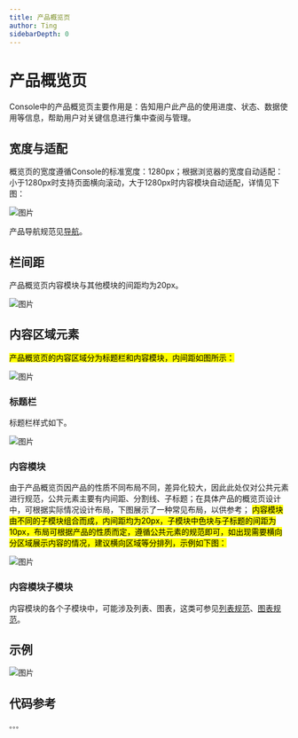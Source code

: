 ```yaml
---
title: 产品概览页
author: Ting
sidebarDepth: 0
---
```

# 产品概览页

Console中的产品概览页主要作用是：告知用户此产品的使用进度、状态、数据使用等信息，帮助用户对关键信息进行集中查阅与管理。

## 宽度与适配

概览页的宽度遵循Console的标准宽度：1280px；根据浏览器的宽度自动适配：小于1280px时支持页面横向滚动，大于1280px时内容模块自动适配，详情见下图：

![图片](http://baiduyun-guideline.bj.bcebos.com/console/layout/Overview/01_2x.png)

产品导航规范见[导航](/console/widget/Menu.html)。


## 栏间距

产品概览页内容模块与其他模块的间距均为20px。

![图片](http://baiduyun-guideline.bj.bcebos.com/console/layout/Overview/02_2x.png)

## 内容区域元素

<mark>产品概览页的内容区域分为标题栏和内容模块，内间距如图所示：</mark>

![图片](http://baiduyun-guideline.bj.bcebos.com/console/layout/Overview/03_2x.png)

### 标题栏

标题栏样式如下。

![图片](http://baiduyun-guideline.bj.bcebos.com/console/layout/Overview/08_2x.png)

### 内容模块

由于产品概览页因产品的性质不同布局不同，差异化较大，因此此处仅对公共元素进行规范，公共元素主要有内间距、分割线、子标题；在具体产品的概览页设计中，可根据实际情况设计布局，下图展示了一种常见布局，以供参考；
<mark>内容模块由不同的子模块组合而成，内间距均为20px，子模块中色块与子标题的间距为10px，布局可根据产品的性质而定，遵循公共元素的规范即可，如出现需要横向分区域展示内容的情况，建议横向区域等分排列，示例如下图：</mark>

![图片](http://baiduyun-guideline.bj.bcebos.com/console/layout/Overview/05_2x.png)

### 内容模块子模块

内容模块的各个子模块中，可能涉及列表、图表，这类可参见[列表规范](/console/widget/List.html)、[图表规范](/console/widget/Chart.html)。

## 示例

![图片](http://baiduyun-guideline.bj.bcebos.com/console/layout/Overview/06_2x.png)

## 代码参考

    。。。
